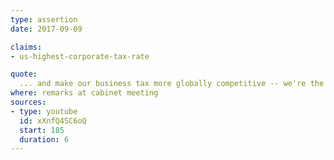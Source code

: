 ```yaml
---
type: assertion
date: 2017-09-09

claims:
- us-highest-corporate-tax-rate

quote:
  ... and make our business tax more globally competitive -- we're the highest anywhere in the world right now.
where: remarks at cabinet meeting
sources:
- type: youtube
  id: xXnfQ4SC6oQ
  start: 185
  duration: 6
---
```

